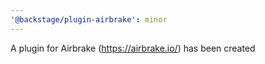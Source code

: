 ```yaml
---
'@backstage/plugin-airbrake': minor
---
```


A plugin for Airbrake (https://airbrake.io/) has been created
